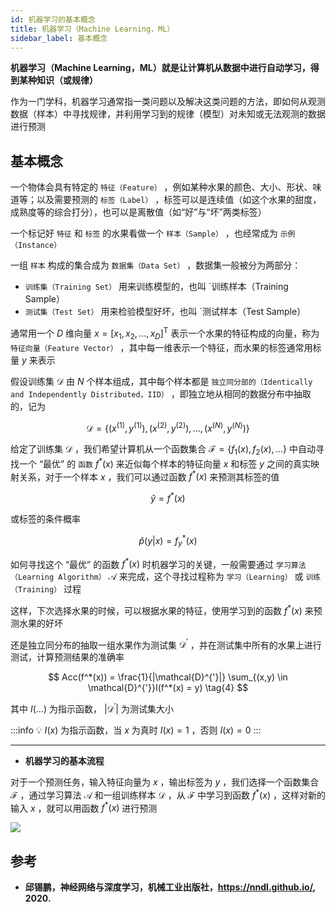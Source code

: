 ```yaml
---
id: 机器学习的基本概念
title: 机器学习（Machine Learning，ML）
sidebar_label: 基本概念
---
```


**机器学习（Machine Learning，ML）就是让计算机从数据中进行自动学习，得到某种知识（或规律）**

作为一门学科，机器学习通常指一类问题以及解决这类问题的方法，即如何从观测数据（样本）中寻找规律，并利用学习到的规律（模型）对未知或无法观测的数据进行预测

## 基本概念
一个物体会具有特定的 `特征（Feature）` ，例如某种水果的颜色、大小、形状、味道等；以及需要预测的 `标签（Label）` ，标签可以是连续值（如这个水果的甜度，成熟度等的综合打分），也可以是离散值（如“好”与“坏”两类标签）

一个标记好 `特征` 和 `标签` 的水果看做一个 `样本（Sample）` ，也经常成为 `示例（Instance）` 

一组 `样本` 构成的集合成为 `数据集（Data Set）` ，数据集一般被分为两部分：
- `训练集（Training Set）` 用来训练模型的，也叫 `训练样本（Training Sample）
- `测试集（Test Set）` 用来检验模型好坏，也叫 `测试样本（Test Sample）

通常用一个 $D$ 维向量 $x=[x_1, x_2,...,x_D]^\mathrm{T}$ 表示一个水果的特征构成的向量，称为 `特征向量（Feature Vector）` ，其中每一维表示一个特征，而水果的标签通常用标量 $y$ 来表示

假设训练集 $\mathcal{D}$ 由 $N$ 个样本组成，其中每个样本都是 `独立同分部的（Identically and Independently Distributed，IID）` ，即独立地从相同的数据分布中抽取的，记为

$$
\mathcal{D} =  \lbrace(x^{(1)},y^{(1)}),(x^{(2)},y^{(2)}),...,(x^{(N)},y^{(N)}) \rbrace \tag{1}
$$

给定了训练集 $\mathcal{D}$ ，我们希望计算机从一个函数集合 $\mathcal{F} = \lbrace{f_1(x),f_2(x),...} \rbrace$ 中自动寻找一个 “最优” 的 `函数` $f^*(x)$ 来近似每个样本的特征向量 $x$ 和标签 $y$ 之间的真实映射关系，对于一个样本 $x$ ，我们可以通过函数 $f^*(x)$ 来预测其标签的值

$$
\hat{y} = f^*(x) \tag{2}
$$

或标签的条件概率

$$
\hat{p}(y|x) = f^{*}_y(x) \tag{3}
$$

如何寻找这个 “最优” 的函数 $f^*(x)$ 时机器学习的关键，一般需要通过 `学习算法（Learning Algorithm）` $\mathcal{A}$ 来完成，这个寻找过程称为 `学习（Learning）` 或 `训练（Training）` 过程

这样，下次选择水果的时候，可以根据水果的特征，使用学习到的函数 $f^*(x)$ 来预测水果的好坏

还是独立同分布的抽取一组水果作为测试集 $\mathcal{D}^{'}$ ，并在测试集中所有的水果上进行测试，计算预测结果的准确率

$$
Acc(f^*(x)) = \frac{1}{|\mathcal{D}^{'}|} \sum_{(x,y) \in \mathcal{D}^{'}}I(f^*(x) = y) \tag{4}
$$

其中 $I(...)$ 为指示函数， $|\mathcal{D}^{'}|$ 为测试集大小

:::info 💡
$I(x)$ 为指示函数，当 $x$ 为真时 $I(x) = 1$ ，否则 $I(x) = 0$
:::

---

- **机器学习的基本流程**

对于一个预测任务，输入特征向量为 $x$ ，输出标签为 $y$ ，我们选择一个函数集合 $\mathcal{F}$ ，通过学习算法 $\mathcal{A}$ 和一组训练样本 $\mathcal{D}$ ，从 $\mathcal{F}$ 中学习到函数 $f^*(x)$ ，这样对新的输入 $x$ ，就可以用函数 $f^*(x)$ 进行预测

![](https://pictures-1304295136.cos.ap-guangzhou.myqcloud.com/screenshot/ubuntu/%E3%80%8A%E7%A5%9E%E7%BB%8F%E7%BD%91%E7%BB%9C%E4%B8%8E%E6%B7%B1%E5%BA%A6%E5%AD%A6%E4%B9%A0%E3%80%8B/%E6%9C%BA%E5%99%A8%E5%AD%A6%E4%B9%A0%E7%B3%BB%E7%BB%9F%E7%A4%BA%E4%BE%8B.png)


## 参考
- **邱锡鹏，神经网络与深度学习，机械工业出版社，https://nndl.github.io/, 2020.**
